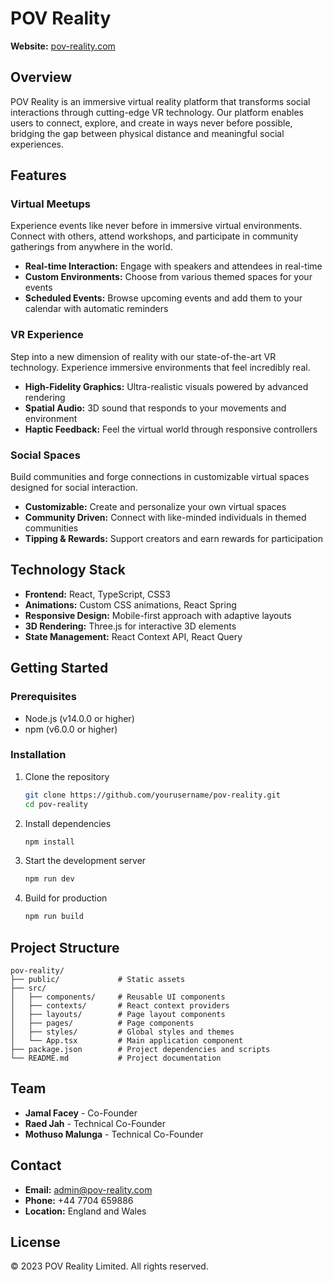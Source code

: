 # POV Reality

**Website:** [pov-reality.com](https://pov-reality.com)

## Overview

POV Reality is an immersive virtual reality platform that transforms social interactions through cutting-edge VR technology. Our platform enables users to connect, explore, and create in ways never before possible, bridging the gap between physical distance and meaningful social experiences.

## Features

### Virtual Meetups
Experience events like never before in immersive virtual environments. Connect with others, attend workshops, and participate in community gatherings from anywhere in the world.

- **Real-time Interaction:** Engage with speakers and attendees in real-time
- **Custom Environments:** Choose from various themed spaces for your events
- **Scheduled Events:** Browse upcoming events and add them to your calendar with automatic reminders

### VR Experience
Step into a new dimension of reality with our state-of-the-art VR technology. Experience immersive environments that feel incredibly real.

- **High-Fidelity Graphics:** Ultra-realistic visuals powered by advanced rendering
- **Spatial Audio:** 3D sound that responds to your movements and environment
- **Haptic Feedback:** Feel the virtual world through responsive controllers

### Social Spaces
Build communities and forge connections in customizable virtual spaces designed for social interaction.

- **Customizable:** Create and personalize your own virtual spaces
- **Community Driven:** Connect with like-minded individuals in themed communities
- **Tipping & Rewards:** Support creators and earn rewards for participation

## Technology Stack

- **Frontend:** React, TypeScript, CSS3
- **Animations:** Custom CSS animations, React Spring
- **Responsive Design:** Mobile-first approach with adaptive layouts
- **3D Rendering:** Three.js for interactive 3D elements
- **State Management:** React Context API, React Query

## Getting Started

### Prerequisites

- Node.js (v14.0.0 or higher)
- npm (v6.0.0 or higher)

### Installation

1. Clone the repository
   ```bash
   git clone https://github.com/yourusername/pov-reality.git
   cd pov-reality
   ```

2. Install dependencies
   ```bash
   npm install
   ```

3. Start the development server
   ```bash
   npm run dev
   ```

4. Build for production
   ```bash
   npm run build
   ```

## Project Structure

```
pov-reality/
├── public/             # Static assets
├── src/
│   ├── components/     # Reusable UI components
│   ├── contexts/       # React context providers
│   ├── layouts/        # Page layout components
│   ├── pages/          # Page components
│   ├── styles/         # Global styles and themes
│   └── App.tsx         # Main application component
├── package.json        # Project dependencies and scripts
└── README.md           # Project documentation
```

## Team

- **Jamal Facey** - Co-Founder
- **Raed Jah** - Technical Co-Founder
- **Mothuso Malunga** - Technical Co-Founder

## Contact

- **Email:** admin@pov-reality.com
- **Phone:** +44 7704 659886
- **Location:** England and Wales

## License

© 2023 POV Reality Limited. All rights reserved.

